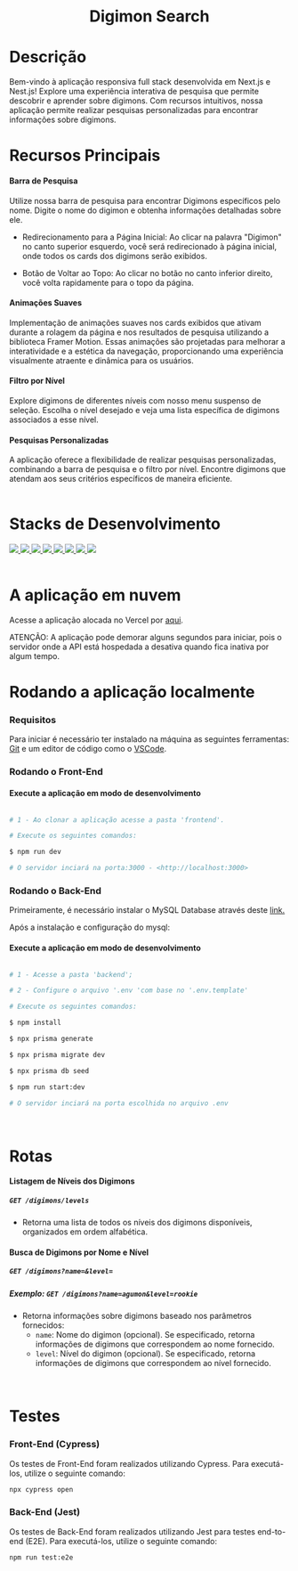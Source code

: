 <h1 align="center">Digimon Search</h1>

# Descrição

Bem-vindo à aplicação responsiva full stack desenvolvida em Next.js e Nest.js! Explore uma experiência interativa de pesquisa que permite descobrir e aprender sobre digimons. Com recursos intuitivos, nossa aplicação permite realizar pesquisas personalizadas para encontrar informações sobre digimons.

# Recursos Principais

#### Barra de Pesquisa

Utilize nossa barra de pesquisa para encontrar Digimons específicos pelo nome. Digite o nome do digimon e obtenha informações detalhadas sobre ele.

- Redirecionamento para a Página Inicial: Ao clicar na palavra "Digimon" no canto superior esquerdo, você será redirecionado à página inicial, onde todos os cards dos digimons serão exibidos.

- Botão de Voltar ao Topo: Ao clicar no botão no canto inferior direito, você volta rapidamente para o topo da página.

#### Animações Suaves

Implementação de animações suaves nos cards exibidos que ativam durante a rolagem da página e nos resultados de pesquisa utilizando a biblioteca Framer Motion. Essas animações são projetadas para melhorar a interatividade e a estética da navegação, proporcionando uma experiência visualmente atraente e dinâmica para os usuários.

#### Filtro por Nível

Explore digimons de diferentes níveis com nosso menu suspenso de seleção. Escolha o nível desejado e veja uma lista específica de digimons associados a esse nível.

#### Pesquisas Personalizadas

A aplicação oferece a flexibilidade de realizar pesquisas personalizadas, combinando a barra de pesquisa e o filtro por nível. Encontre digimons que atendam aos seus critérios específicos de maneira eficiente.
<br><br>

# Stacks de Desenvolvimento

<div>
  <a href="https://typescript.info/">
    <img src="https://img.shields.io/badge/typescript-339933?style=for-the-badge&logo=typescript&color=black" />
  </a>
  <a href="https://Next-black.com/docs">
    <img src="https://img.shields.io/badge/Next.js-339933?style=for-the-badge&logo=next.js&color=black" />
  </a>
  <a href="https://tailwindcss.com/docs">
    <img src="https://img.shields.io/badge/TailwindCSS-339933?style=for-the-badge&logo=tailwind-css&color=black" />
  </a>
    <a href="https://dev.mysql.com/doc/">
    <img src="https://img.shields.io/badge/MySQL-339933?style=for-the-badge&logo=mysql&color=black" />
  </a>
    <a href="https://www.prisma.io/">
    <img src="https://img.shields.io/badge/prisma-339933?style=for-the-badge&logo=prisma&color=black" /> 
  </a>
    <a href="https://docs.nestjs.com/">
    <img src="https://img.shields.io/badge/nestjs-339933?style=for-the-badge&logo=Nestjs&color=black" /> 
  </a>
  <a href="https://docs.cypress.com/">
    <img src="https://img.shields.io/badge/cypress-339933?style=for-the-badge&logo=Cypress&color=black" /> 
  </a>
  <a href="https://jest.io/docs/v4/">
    <img src="https://img.shields.io/badge/jest-339933?style=for-the-badge&logo=jest&color=black" /> 
  </a>
  
</div>
<br>

# A aplicação em nuvem

Acesse a aplicação alocada no Vercel por <a href="https://teste-tecnico-digimon.vercel.app/"> aqui<a/>.
<br>

ATENÇÃO: A aplicação pode demorar alguns segundos para iniciar, pois o servidor onde a API está hospedada a desativa quando fica inativa por algum tempo.

# Rodando a aplicação localmente

### Requisitos

Para iniciar é necessário ter instalado na máquina as seguintes ferramentas:
[Git](https://git-scm.com) e um editor de código como o [VSCode](https://code.visualstudio.com/).

### Rodando o Front-End 

#### Execute a aplicação em modo de desenvolvimento

```bash

# 1 - Ao clonar a aplicação acesse a pasta 'frontend'.

# Execute os seguintes comandos:

$ npm run dev

# O servidor inciará na porta:3000 - <http://localhost:3000>
```

### Rodando o Back-End

Primeiramente, é necessário instalar o MySQL Database através deste  <a href="https://dev.mysql.com/downloads/mysql"> link.<a/>

Após a instalação e configuração do mysql:

#### Execute a aplicação em modo de desenvolvimento

```bash

# 1 - Acesse a pasta 'backend';

# 2 - Configure o arquivo '.env 'com base no '.env.template'

# Execute os seguintes comandos:

$ npm install

$ npx prisma generate

$ npx prisma migrate dev

$ npx prisma db seed

$ npm run start:dev

# O servidor inciará na porta escolhida no arquivo .env
```
<br>

# Rotas

#### Listagem de Níveis dos Digimons

##### `GET /digimons/levels`

- Retorna uma lista de todos os níveis dos digimons disponíveis, organizados em ordem alfabética.

#### Busca de Digimons por Nome e Nível

##### `GET /digimons?name=&level=`

##### Exemplo: `GET /digimons?name=agumon&level=rookie`

- Retorna informações sobre digimons baseado nos parâmetros fornecidos:
  - `name`: Nome do digimon (opcional). Se especificado, retorna informações de digimons que correspondem ao nome fornecido.
  - `level`: Nível do digimon (opcional). Se especificado, retorna informações de digimons que correspondem ao nível fornecido.
<br>

# Testes

### Front-End (Cypress)

Os testes de Front-End foram realizados utilizando Cypress. Para executá-los, utilize o seguinte comando:

```bash
npx cypress open
```
### Back-End (Jest)

Os testes de Back-End foram realizados utilizando Jest para testes end-to-end (E2E). Para executá-los, utilize o seguinte comando:

```bash
npm run test:e2e
```
